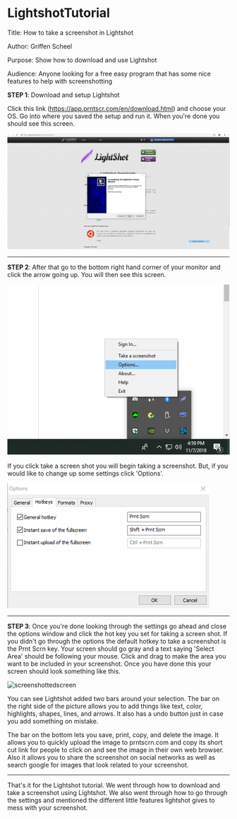 # LightshotTutorial
Title: How to take a screenshot in Lightshot  

Author: Griffen Scheel

Purpose: Show how to download and use Lightshot

Audience: Anyone looking for a free easy program that has some nice features to help with screenshotting

**STEP 1**: Download and setup Lightshot

Click this link (https://app.prntscr.com/en/download.html) and choose your OS.
Go into where you saved the setup and run it. When you're done you should see this screen.

![finishscreen](https://github.com/GriffenScheel/LightshotTutorial/blob/master/Screenshot_1.png?raw=true)

---

**STEP 2**: After that go to the bottom right hand corner of your monitor and click the arrow going up.
You will then see this screen.

![optionsscreen](https://github.com/GriffenScheel/LightshotTutorial/blob/master/Screenshot_3.png?raw=true)

If you click take a screen shot you will begin taking a screenshot. But, if you would like to change up some settings click 'Options'.

![hotkeys](https://github.com/GriffenScheel/LightshotTutorial/blob/master/Screenshot_5.png?raw=true)

---
**STEP 3**: Once you're done looking through the settings go ahead and close the options window and click the hot key you set for taking a screen shot. If you didn't go through the options the default hotkey to take a screenshot is the Prnt Scrn key.
Your screen should go gray and a text saying 'Select Area' should be following your mouse. Click and drag to make the area you want to be included in your screenshot. Once you have done this your screen should look something like this.

![screenshottedscreen](https://static.filehorse.com/screenshots/imaging-and-digital-photo/lightshot-screenshot-01.jpg)

You can see Lightshot added two bars around your selection. 
The bar on the right side of the picture allows you to add things like text, color, highlights, shapes, lines, and arrows.
It also has a undo button just in case you add something on mistake. 

The bar on the bottom lets you save, print, copy, and delete the image. It allows you to quickly upload the image to prntscrn.com and copy its short cut link for people to click on and see the image in their own web browser. 
Also it allows you to share the screenshot on social networks as well as search google for images that look related to your screenshot.

---
That's it for the Lightshot tutorial. We went through how to download and take a screenshot using Lightshot. We also went through how to go through the settings and mentioned the different little features lightshot gives to mess with your screenshot. 



      

       
      
   


